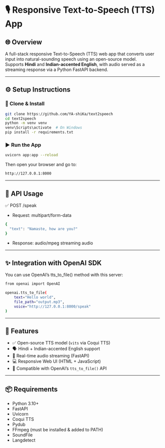 # 🎙️ Responsive Text-to-Speech (TTS) App

## 🌐 Overview
A full-stack responsive Text-to-Speech (TTS) web app that converts user input into natural-sounding speech using an open-source model.  
Supports **Hindi** and **Indian-accented English**, with audio served as a streaming response via a Python FastAPI backend.

---

## ⚙️ Setup Instructions

### 🔧 Clone & Install

```bash
git clone https://github.com/YA-shiKa/text2speech
cd text2speech
python -m venv venv
venv\Scripts\activate  # On Windows
pip install -r requirements.txt
```

### ▶️ Run the App
```bash
uvicorn app:app --reload
```
Then open your browser and go to:
```bash
http://127.0.0.1:8000
```

---

## 🎤 API Usage
✅ POST /speak

- Request: multipart/form-data

```bash
{
  "text": "Namaste, how are you?"
}
  ```
- Response:
audio/mpeg streaming audio

---

## ✨ Integration with OpenAI SDK
You can use OpenAI’s tts_to_file() method with this server:

```bash
from openai import OpenAI

openai.tts_to_file(
    text="Hello world",
    file_path="output.mp3",
    voice="http://127.0.0.1:8000/speak"
)
 ```

 ---

## 🌟 Features

- ✅ Open-source TTS model (`vits` via Coqui TTS)  
- 🗣️ Hindi + Indian-accented English support  
- 📡 Real-time audio streaming (FastAPI)  
- 💻 Responsive Web UI (HTML + JavaScript)  
- 🧪 Compatible with OpenAI’s `tts_to_file()` API

---

## 📦 Requirements

- Python 3.10+
- FastAPI
- Uvicorn
- Coqui TTS
- Pydub
- FFmpeg (must be installed & added to PATH)
- SoundFile
- Langdetect

